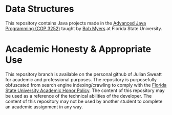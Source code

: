 # Data Structures
This repository contains Java projects made in the [Advanced Java Programming (COP 3252)](http://www.cs.fsu.edu/~myers/cop3252/) taught by [Bob Myers](https://www.cs.fsu.edu/department/faculty/myers/) at Florida State University.

# Academic Honesty & Appropriate Use
This repository branch is available on the personal github of Julian Sweatt for academic and professional purposes. The repository is purposefully obfuscated from search engine indexing/crawling to comply with the [Florida State University Academic Honor Policy](https://fda.fsu.edu/sites/g/files/imported/storage/original/application/0ab8e9de6a98c1377d68de9717988bda.pdf). The content of this repository may be used as a reference of the technical abilities of the developer. The content of this repository may not be used by another student to complete an academic assignment in any way.